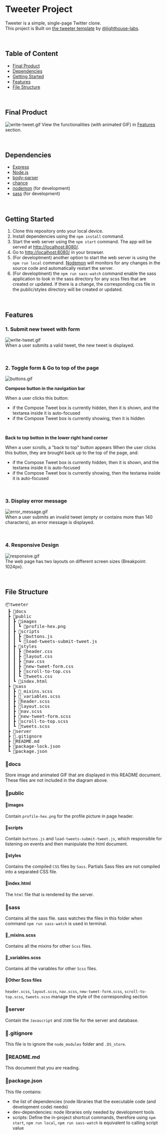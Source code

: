 # Tweeter Project

Tweeter is a simple, single-page Twitter clone.  
This project is Built on [the tweeter template](https://github.com/lighthouse-labs/tweeter) by [@lighthouse-labs](https://github.com/lighthouse-labs).

&nbsp;

## Table of Content

- [Final Product](#final-product)
- [Dependencies](#dependencies)
- [Getting Started](#getting-started)
- [Features](#features)
- [File Structure](#file-structure)

&nbsp;

## Final Product

![write-tweet.gif](./docs/write-tweet.gif)
View the functionalities (with animated GIF) in [Features](#features) section.

&nbsp;

## Dependencies

- [Express](https://expressjs.com/)
- [Node.js](https://nodejs.org/en/)
- [body-parser](https://github.com/expressjs/body-parser)
- [chance](https://chancejs.com/)
- [nodemon](https://github.com/remy/nodemon) (for development)
- [sass](https://sass-lang.com/) (for development)

&nbsp;

## Getting Started

1. Clone this repository onto your local device.
2. Install dependencies using the `npm install` command.
3. Start the web server using the `npm start` command. The app will be served at <http://localhost:8080/>.
4. Go to <http://localhost:8080/> in your browser.
5. (For developtment) another option to start the web server is using the `npm run local` command. [Nodemon](https://github.com/remy/nodemon) will monitors for any changes in the source code and automatically restart the server.
6. (For developtment) the `npm run sass-watch` command enable the sass application to look in the sass directory for any scss files that are created or updated. If there is a change, the corresponding css file in the public/styles directory will be created or updated.

&nbsp;

## Features

### 1. Submit new tweet with form

![write-tweet.gif](./docs/write-tweet.gif)  
When a user submits a valid tweet, the new tweet is displayed.

&nbsp;

### 2. Toggle form & Go to top of the page

![buttons.gif](./docs/buttons.gif)

**Compose button in the navigation bar**

When a user clicks this button:

- if the Compose Tweet box is currently hidden, then it is shown, and the textarea inside it is auto-focused
- if the Compose Tweet box is currently showing, then it is hidden

&nbsp;

**Back to top botton in the lower right hand corner**

When a user scrolls, a "back to top" button appears
When the user clicks this button, they are brought back up to the top of the page, and:

- if the Compose Tweet box is currently hidden, then it is shown, and the textarea inside it is auto-focused
- if the Compose Tweet box is currently showing, then the textarea inside it is auto-focused

&nbsp;

### 3. Display error message

![error_message.gif](./docs/error_message.gif)  
When a user submits an invalid tweet (empty or contains more than 140 characters), an error message is displayed.

&nbsp;

### 4. Responsive Design

![responsive.gif](./docs/responsive.gif)  
The web page has two layouts on different screen sizes (Breakpoint: 1024px).

&nbsp;

## File Structure

<pre>
📦tweeter
 ┣ 📂docs
 ┣ 📂public
 ┃ ┣ 📂images
 ┃ ┃ ┗ 📜profile-hex.png
 ┃ ┣ 📂scripts
 ┃ ┃ ┣ 📜buttons.js
 ┃ ┃ ┗ 📜load-tweets-submit-tweet.js
 ┃ ┣ 📂styles
 ┃ ┃ ┣ 📜header.css
 ┃ ┃ ┣ 📜layout.css
 ┃ ┃ ┣ 📜nav.css
 ┃ ┃ ┣ 📜new-tweet-form.css
 ┃ ┃ ┣ 📜scroll-to-top.css
 ┃ ┃ ┗ 📜tweets.css
 ┃ ┗ 📜index.html
 ┣ 📂sass
 ┃ ┣ 📜_mixins.scss
 ┃ ┣ 📜_variables.scss
 ┃ ┣ 📜header.scss
 ┃ ┣ 📜layout.scss
 ┃ ┣ 📜nav.scss
 ┃ ┣ 📜new-tweet-form.scss
 ┃ ┣ 📜scroll-to-top.scss
 ┃ ┗ 📜tweets.scss
 ┣ 📂server
 ┣ 📜.gitignore
 ┣ 📜README.md
 ┣ 📜package-lock.json
 ┗ 📜package.json
</pre>

### 📂docs

Store image and animated GIF that are displayed in this README document. These files are not included in the diagram above.

### 📂public

#### 📂images

Contain `profile-hex.png` for the profile picture in page header.

#### 📂scripts

Contain `buttons.js` and `load-tweets-submit-tweet.js`, which responsible for listening on events and then manipulate the html document.

#### 📂styles

Contains the compiled `CSS` files by `Sass`. Partials Sass files are not compiled into a separated CSS file.

#### 📜index.html

The `html` file that is rendered by the server.

### 📂sass

Contains all the sass file. sass watches the files in this folder when command `npm run sass-watch` is used in terminal.

#### 📜_mixins.scss

Contains all the mixins for other `Scss` files.

#### 📜_variables.scss

Contains all the variables for other `Scss` files.

#### 📜Other Scss files

`header.scss`, `layout.scss`, `nav.scss`, `new-tweet-form.scss`, `scroll-to-top.scss`, `tweets.scss` manage the style of the corresponding section

### 📂server

Contain the `Javascript` and `JSON` file for the server and database.
&nbsp;

### 📜.gitignore

This file is to ignore the `node_modules` folder and `.DS_store`.

### 📜README.md

This document that you are reading.

### 📜package.json

This file contains:

- the list of dependencies (node libraries that the executable code (and development code) needs)
- dev-dependencies: node libraries only needed by development tools</li>
- scripts: Define the in-project shortcut commands, therefore using `npm start`, `npm run local`, `npm run sass-watch` is equivalent to calling script value
